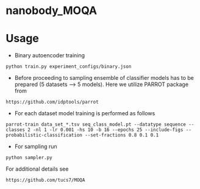 # nanobody_MOQA


# Usage

* Binary autoencoder training

```
python train.py experiment_configs/binary.json
```

* Before proceeding to sampling ensemble of classifier models has to be prepared (5 datasets --> 5 models). Here we utilize PARROT package from

```
https://github.com/idptools/parrot
```

* For each dataset model training is performed as follows

```
parrot-train data_set_*.tsv seq_class_model.pt --datatype sequence --classes 2 -nl 1 -lr 0.001 -hs 10 -b 16 --epochs 25 --include-figs --probabilistic-classification --set-fractions 0.8 0.1 0.1
```

* For sampling run

```
python sampler.py
```

For additional details see

```
https://github.com/tucs7/MOQA
```
